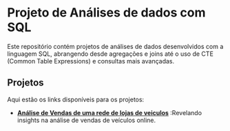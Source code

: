 # Projeto de Análises de dados com SQL

Este repositório contém projetos de análises de dados desenvolvidos com a linguagem SQL, abrangendo desde agregações e joins até o uso de CTE (Common Table Expressions) e consultas mais avançadas.

## Projetos 

Aqui estão os links disponíveis para os projetos:

- [**Análise de Vendas de uma rede de lojas de veiculos**](https://github.com/thuanyvermelho/Analises_Dados_SQL/tree/1---An%C3%A1lise-de-Vendas-de-uma-rede-de-lojas-de-veiculos) :Revelando insights na análise de vendas de veículos online.


